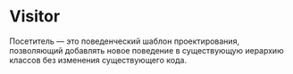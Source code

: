# Visitor
Посетитель — это поведенческий шаблон проектирования, позволяющий добавлять новое поведение в существующую иерархию классов без изменения существующего кода.
